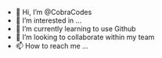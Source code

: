 - 👋 Hi, I’m @CobraCodes
- 👀 I’m interested in ...
- 🌱 I’m currently learning to use Github
- 💞️ I’m looking to collaborate within my team
- 📫 How to reach me ...

<!---
CobraCodes/CobraCodes is a ✨ special ✨ repository because its `README.md` (this file) appears on your GitHub profile.
You can click the Preview link to take a look at your changes.
--->
